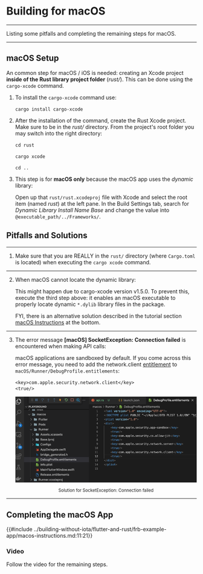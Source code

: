 # Building for macOS

---

Listing some pitfalls and completing the remaining steps for macOS.

---

## macOS Setup

An common step for macOS / iOS is needed: creating an Xcode project **inside of the Rust library project folder** (_rust/_). This can be done using the `cargo-xcode` command.

1. To install the `cargo-xcode` command use:

   ```
   cargo install cargo-xcode
   ```

2. After the installation of the command, create the Rust Xcode project. Make sure to be in the _rust/_ directory. From the project's root folder you may switch into the right directory:

   ```
   cd rust
   ```

   ```
   cargo xcode
   ```

   ```
   cd ..
   ```

3. This step is for **macOS only** because the macOS app uses the _dynamic_ library:

   Open up that `rust/rust.xcodeproj` file with Xcode and select the root item (named _rust_) at the left pane.
   In the Build Settings tab, search for _Dynamic Library Install Name Base_ and change the value into `@executable_path/../Frameworks/`.

## Pitfalls and Solutions

---

1. Make sure that you are REALLY in the `rust/` directory (where `Cargo.toml` is located) when executing the `cargo xcode` command.

---

2. When macOS cannot locate the dynamic library:

   This might happen due to cargo-xcode version v1.5.0. To prevent this, execute the third step above: it enables an macOS executable to properly locate dynamic `*.dylib` library files in the package.

   FYI, there is an alternative solution described in the tutorial section [macOS Instructions](../building-without-iota/flutter-and-rust/frb-example-app/macos-instructions.md) at the bottom.

---

3. The error message **[macOS] SocketException: Connection failed** is encountered when making API calls:

   macOS applications are sandboxed by default. If you come across this error message, you need to add the network.client [entitlement](https://docs.flutter.dev/platform-integration/macos/building#entitlements-and-the-app-sandbox) to `macOS/Runner/DebugProfile.entitlements`:

   ```
   <key>com.apple.security.network.client</key>
   <true/>
   ```

   <figure style="margin:0;"><img src="../assets/macos_instructions/macos-pitfall-1.png" alt="network.client entitlement"><figcaption style="font-size: 0.8em;text-align:center;"><p>Solution for SocketException: Connection failed</p></figcaption></figure>

---

## Completing the macOS App

{{#include ../building-without-iota/flutter-and-rust/frb-example-app/macos-instructions.md:11:21}}

### Video

Follow the video for the remaining steps.
